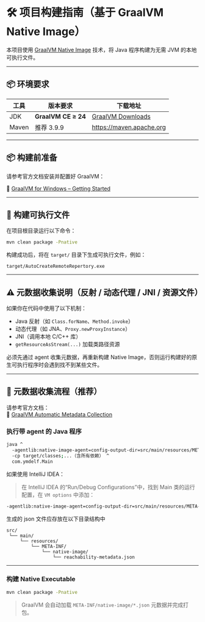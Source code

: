 # 🛠️ 项目构建指南（基于 GraalVM Native Image）

本项目使用 [GraalVM Native Image](https://www.graalvm.org/) 技术，将 Java 程序构建为无需 JVM 的本地可执行文件。

---

## 📦 环境要求

| 工具 | 版本要求                | 下载地址 |
|------|---------------------|----------|
| JDK  | **GraalVM CE ≥ 24** | [GraalVM Downloads](https://www.graalvm.org/downloads/) |
| Maven | 推荐 3.9.9           | https://maven.apache.org |

---

## 📦 构建前准备

请参考官方文档安装并配置好 GraalVM：

🔗 [GraalVM for Windows – Getting Started](https://www.graalvm.org/latest/getting-started/windows/)

---

## 🚀 构建可执行文件

在项目根目录运行以下命令：

```bash
mvn clean package -Pnative
```

构建成功后，将在 `target/` 目录下生成可执行文件，例如：

```text
target/AutoCreateRemoteRepertory.exe
```

---

## ⚠️ 元数据收集说明（反射 / 动态代理 / JNI / 资源文件）

如果你在代码中使用了以下机制：

- Java 反射（如 `Class.forName`、`Method.invoke`）
- 动态代理（如 JNA、`Proxy.newProxyInstance`）
- JNI（调用本地 C/C++ 库）
- `getResourceAsStream(...)` 加载类路径资源

必须先通过 agent 收集元数据，再重新构建 Native Image，否则运行构建好的原生可执行程序时会遇到找不到某些文件。

---

## 🧪 元数据收集流程（推荐）

请参考官方文档：  
🔗 [GraalVM Automatic Metadata Collection](https://www.graalvm.org/latest/reference-manual/native-image/metadata/AutomaticMetadataCollection/)

### 执行带 agent 的 Java 程序

```bash
java ^
  -agentlib:native-image-agent=config-output-dir=src/main/resources/META-INF/native-image ^
  -cp target/classes;...（含所有依赖） ^
  com.ymdelf.Main
```

如果使用 IntelliJ IDEA：

> 在 IntelliJ IDEA 的“Run/Debug Configurations”中，找到 Main 类的运行配置，在 `VM options` 中添加：

```bash
-agentlib:native-image-agent=config-output-dir=src/main/resources/META-INF/native-image
```

生成的 json 文件应存放在以下目录结构中

```
src/
 └── main/
     └── resources/
         └── META-INF/
             └── native-image/
                 └── reachability-metadata.json
```

---

### 构建 Native Executable

```bash
mvn clean package -Pnative
```

> GraalVM 会自动加载 `META-INF/native-image/*.json` 元数据并完成打包。

